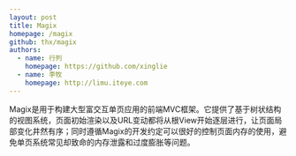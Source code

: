 ```yaml
---
layout: post
title: Magix
homepage: /magix
github: thx/magix
authors:
  - name: 行列
    homepage: https://github.com/xinglie
  - name: 李牧
    homepage: http://limu.iteye.com
---
```


Magix是用于构建大型富交互单页应用的前端MVC框架。它提供了基于树状结构的视图系统，页面初始渲染以及URL变动都将从根View开始逐层进行，让页面局部变化井然有序；同时遵循Magix的开发约定可以很好的控制页面内存的使用，避免单页系统常见却致命的内存泄露和过度膨胀等问题。